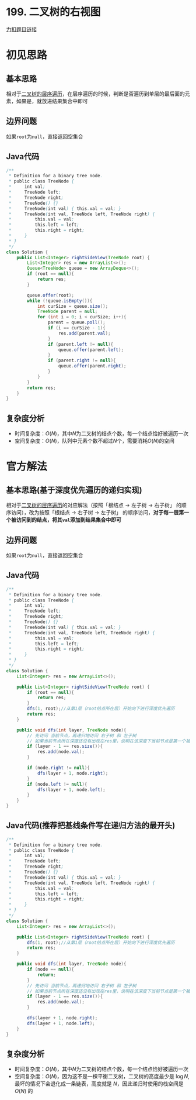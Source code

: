 # 199. 二叉树的右视图

[力扣题目链接](https://leetcode-cn.com/problems/binary-tree-right-side-view/)


# 初见思路

## 基本思路

相对于<a href="./0102. 二叉树的层序遍历.md">二叉树的层序遍历</a>，在层序遍历的时候，判断是否遍历到单层的最后面的元素，如果是，就放进结果集合中即可

## 边界问题

如果`root`为`null`，直接返回空集合

## Java代码
```java
/**
 * Definition for a binary tree node.
 * public class TreeNode {
 *     int val;
 *     TreeNode left;
 *     TreeNode right;
 *     TreeNode() {}
 *     TreeNode(int val) { this.val = val; }
 *     TreeNode(int val, TreeNode left, TreeNode right) {
 *         this.val = val;
 *         this.left = left;
 *         this.right = right;
 *     }
 * }
 */
class Solution {
    public List<Integer> rightSideView(TreeNode root) {
        List<Integer> res = new ArrayList<>();
        Queue<TreeNode> queue = new ArrayDeque<>();
        if (root == null){
            return res;
        }

        queue.offer(root);
        while (!queue.isEmpty()){
            int curSize = queue.size();
            TreeNode parent = null;
            for (int i = 0; i < curSize; i++){
                parent = queue.poll();
                if (i == curSize - 1){
                    res.add(parent.val);
                }
                if (parent.left != null){
                    queue.offer(parent.left);
                }
                if (parent.right != null){
                    queue.offer(parent.right);
                }
            }
        }
        return res;
    }
}
```

## 复杂度分析
- 时间复杂度：$O(N)$，其中$N$为二叉树的结点个数，每一个结点恰好被遍历一次
- 空间复杂度：$O(N)$，队列中元素个数不超过$N$个，需要消耗$O(N)$的空间

# 官方解法

## 基本思路(基于深度优先遍历的递归实现)

相对于<a href="./0102. 二叉树的层序遍历.md">二叉树的层序遍历</a>的对应解法（按照「根结点 -> 左子树 -> 右子树」 的顺序访问），改为按照「根结点 -> 右子树 -> 左子树」 的顺序访问，<strong>对于每一层第一个被访问到的结点，将其`val`添加到结果集合中即可</strong>

## 边界问题

如果`root`为`null`，直接返回空集合

## Java代码
```java
/**
 * Definition for a binary tree node.
 * public class TreeNode {
 *     int val;
 *     TreeNode left;
 *     TreeNode right;
 *     TreeNode() {}
 *     TreeNode(int val) { this.val = val; }
 *     TreeNode(int val, TreeNode left, TreeNode right) {
 *         this.val = val;
 *         this.left = left;
 *         this.right = right;
 *     }
 * }
 */
class Solution {
    List<Integer> res = new ArrayList<>();

    public List<Integer> rightSideView(TreeNode root) {
        if (root == null){
            return res;
        }
        dfs(1, root);//从第1层（root结点所在层）开始向下进行深度优先遍历
        return res;
    }

    public void dfs(int layer, TreeNode node){
        // 先访问 当前节点，再递归地访问 右子树 和 左子树
        // 如果当前节点所在深度还没有出现在res里，说明在该深度下当前节点是第一个被访问的节点，因此将当前节点加入res中
        if (layer - 1 == res.size()){
            res.add(node.val);
        }

        if (node.right != null){
            dfs(layer + 1, node.right);
        }
        if (node.left != null){
            dfs(layer + 1, node.left);
        }
    }
}
```

## Java代码(推荐把基线条件写在递归方法的最开头)
```java
/**
 * Definition for a binary tree node.
 * public class TreeNode {
 *     int val;
 *     TreeNode left;
 *     TreeNode right;
 *     TreeNode() {}
 *     TreeNode(int val) { this.val = val; }
 *     TreeNode(int val, TreeNode left, TreeNode right) {
 *         this.val = val;
 *         this.left = left;
 *         this.right = right;
 *     }
 * }
 */
class Solution {
    List<Integer> res = new ArrayList<>();

    public List<Integer> rightSideView(TreeNode root) {
        dfs(1, root);//从第1层（root结点所在层）开始向下进行深度优先遍历
        return res;
    }

    public void dfs(int layer, TreeNode node){
        if (node == null){
            return;
        }
        // 先访问 当前节点，再递归地访问 右子树 和 左子树
        // 如果当前节点所在深度还没有出现在res里，说明在该深度下当前节点是第一个被访问的节点，因此将当前节点加入res中
        if (layer - 1 == res.size()){
            res.add(node.val);
        }

        dfs(layer + 1, node.right);
        dfs(layer + 1, node.left);
    }
}
```

## 复杂度分析
- 时间复杂度：$O(N)$，其中$N$为二叉树的结点个数，每一个结点恰好被遍历一次
- 空间复杂度：$O(N)$，因为这不是一棵平衡二叉树，二叉树的高度最少是 $\log N$, 最坏的情况下会退化成一条链表，高度就是 $N$，因此递归时使用的栈空间是 $O(N)$ 的
